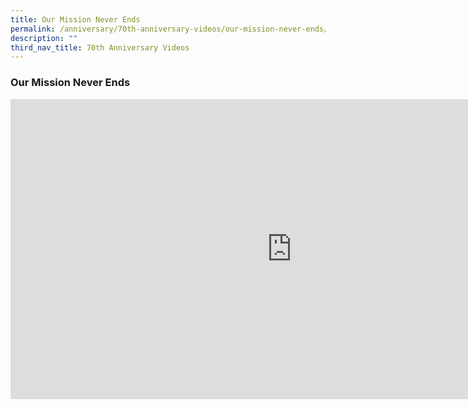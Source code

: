 ```yaml
---
title: Our Mission Never Ends
permalink: /anniversary/70th-anniversary-videos/our-mission-never-ends/
description: ""
third_nav_title: 70th Anniversary Videos
---
```

###  Our Mission Never Ends

<iframe width="900" height="480" src="https://www.youtube.com/embed/4Jv7jzPsQGc" title="DLSS 70th Anniversary - Our Mission Never Ends" frameborder="0" allow="accelerometer; autoplay; clipboard-write; encrypted-media; gyroscope; picture-in-picture; web-share" allowfullscreen></iframe>